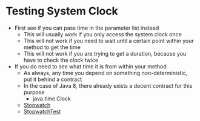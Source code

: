 # Testing System Clock

- First see if you can pass time in the parameter list instead
    - This will usually work if you only access the system clock once
    - This will not work if you need to wait until a certain point within your method to get the time
    - This will not work if you are trying to get a duration, because you have to check the clock twice
- If you do need to see what time it is from within your method
    - As always, any time you depend on something non-deterministic, put it behind a contract
    - In the case of Java 8, there already exists a decent contract for this purpose
        - java.time.Clock
    - [Stopwatch](core/src/main/java/com/seanshubin/documentation/core/Stopwatch.java)
    - [StopwatchTest](core/src/test/java/com/seanshubin/documentation/core/StopwatchTest.java)
